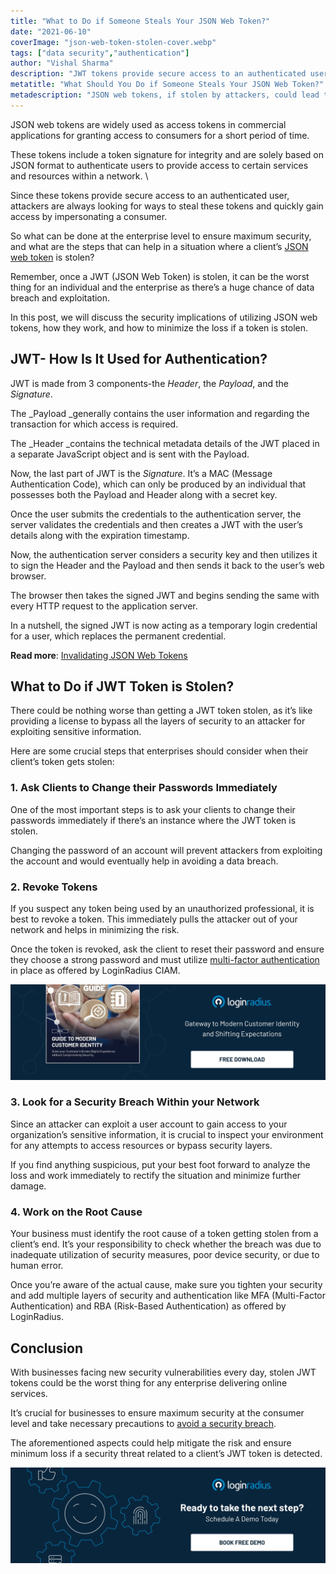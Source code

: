 ```yaml
---
title: "What to Do if Someone Steals Your JSON Web Token?"
date: "2021-06-10"
coverImage: "json-web-token-stolen-cover.webp"
tags: ["data security","authentication"]
author: "Vishal Sharma"
description: "JWT tokens provide secure access to an authenticated user, and attackers are always looking for ways to steal these tokens and quickly gain access by impersonating a consumer. Here we’ve clubbed efficient ways for enterprises to ensure maximum security and steps that can help in a situation where a client’s JSON web token is stolen."
metatitle: "What Should You Do if Someone Steals Your JSON Web Token?"
metadescription: "JSON web tokens, if stolen by attackers, could lead to a massive loss for a business and consumers. Read the security best practices to minimize the loss."
---
```


JSON web tokens are widely used as access tokens in commercial applications for granting access to consumers for a short period of time. 

These tokens include a token signature for integrity and are solely based on JSON format to authenticate users to provide access to certain services and resources within a network.  \


Since these tokens provide secure access to an authenticated user, attackers are always looking for ways to steal these tokens and quickly gain access by impersonating a consumer. 

So what can be done at the enterprise level to ensure maximum security, and what are the steps that can help in a situation where a client’s [JSON web token](https://www.loginradius.com/blog/engineering/jwt/) is stolen? 

Remember, once a JWT (JSON Web Token) is stolen, it can be the worst thing for an individual and the enterprise as there’s a huge chance of data breach and exploitation.

In this post, we will discuss the security implications of utilizing JSON web tokens, how they work, and how to minimize the loss if a token is stolen. 


## JWT- How Is It Used for Authentication?

JWT is made from 3 components-the _Header_, the _Payload_, and the _Signature_. 

The _Payload _generally contains the user information and regarding the transaction for which access is required. 

The _Header _contains the technical metadata details of the JWT placed in a separate JavaScript object and is sent with the Payload. 

Now, the last part of JWT is the _Signature_. It’s a MAC (Message Authentication Code), which can only be produced by an individual that possesses both the Payload and Header along with a secret key. 

Once the user submits the credentials to the authentication server, the server validates the credentials and then creates a JWT with the user’s details along with the expiration timestamp.

Now, the authentication server considers a security key and then utilizes it to sign the Header and the Payload and then sends it back to the user’s web browser.

The browser then takes the signed JWT and begins sending the same with every HTTP request to the application server. 

In a nutshell, the signed JWT is now acting as a temporary login credential for a user, which replaces the permanent credential. 

**Read more**: [Invalidating JSON Web Tokens](https://www.loginradius.com/blog/engineering/invalidating-jwt/)


## What to Do if JWT Token is Stolen? 

There could be nothing worse than getting a JWT token stolen, as it’s like providing a license to bypass all the layers of security to an attacker for exploiting sensitive information. 

Here are some crucial steps that enterprises should consider when their client’s token gets stolen: 


### 1. Ask Clients to Change their Passwords Immediately

One of the most important steps is to ask your clients to change their passwords immediately if there’s an instance where the JWT token is stolen.  

Changing the password of an account will prevent attackers from exploiting the account and would eventually help in avoiding a data breach. 

### 2. Revoke Tokens 

If you suspect any token being used by an unauthorized professional, it is best to revoke a token. This immediately pulls the attacker out of your network and helps in minimizing the risk. 

Once the token is revoked, ask the client to reset their password and ensure they choose a strong password and must utilize [multi-factor authentication](https://www.loginradius.com/multi-factor-authentication/) in place as offered by LoginRadius CIAM.

[![EB-GD-to-mod-cust-id](EB-GD-to-mod-cust-id.webp)](https://www.loginradius.com/resource/guide-to-modern-customer-identity/)

### 3.   Look for a Security Breach Within your Network

Since an attacker can exploit a user account to gain access to your organization’s sensitive information, it is crucial to inspect your environment for any attempts to access resources or bypass security layers. 

If you find anything suspicious, put your best foot forward to analyze the loss and work immediately to rectify the situation and minimize further damage. 


### 4. Work on the Root Cause

Your business must identify the root cause of a token getting stolen from a client’s end. It’s your responsibility to check whether the breach was due to inadequate utilization of security measures, poor device security, or due to human error. 

Once you’re aware of the actual cause, make sure you tighten your security and add multiple layers of security and authentication like MFA (Multi-Factor Authentication) and RBA (Risk-Based Authentication) as offered by LoginRadius. 


## Conclusion 

With businesses facing new security vulnerabilities every day, stolen JWT tokens could be the worst thing for any enterprise delivering online services. 

It’s crucial for businesses to ensure maximum security at the consumer level and take necessary precautions to [avoid a security breach](https://www.loginradius.com/blog/identity/2019/10/cybersecurity-best-practices-for-enterprises/). 

The aforementioned aspects could help mitigate the risk and ensure minimum loss if a security threat related to a client’s JWT token is detected. 



[![book-a-demo-loginradius](../../assets/book-a-demo-loginradius.webp)](https://www.loginradius.com/contact-us?utm_source=blog&utm_medium=web&utm_campaign=json-web-token-stolen)
